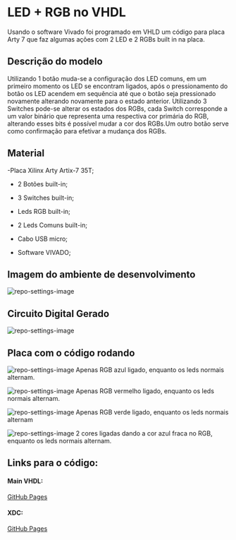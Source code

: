# LED + RGB no VHDL

Usando o software Vivado foi programado em VHLD um código para placa Arty 7 que faz algumas ações com 2 LED e 2 RGBs built in na placa. 

## Descrição do modelo

Utilizando 1 botão muda-se a configuração dos LED comuns, em  um primeiro momento os LED se encontram ligados, após o pressionamento do botão os LED acendem em sequência até que o botão seja pressionado novamente alterando novamente para o estado anterior. Utilizando 3 Switches pode-se alterar os estados dos RGBs, cada Switch corresponde a um valor binário que representa uma respectiva cor primária do RGB, alterando esses bits é possível mudar a cor dos RGBs.Um outro botão serve como confirmação para efetivar a mudança dos RGBs.



## Material
-Placa Xilinx Arty Artix-7 35T;
- 2 Botões built-in;

- 3 Switches built-in;

- Leds RGB built-in;

- 2 Leds Comuns built-in;

- Cabo USB micro;

- Software VIVADO;


## Imagem do ambiente de desenvolvimento
![repo-settings-image](https://github.com/FabLJ/Led_RGB_VHDL/blob/master/images/Vivado.PNG)


## Circuito Digital Gerado
![repo-settings-image](https://github.com/FabLJ/Led_RGB_VHDL/blob/master/images/Schem.PNG)

## Placa com o código rodando


![repo-settings-image](https://github.com/FabLJ/Led_RGB_VHDL/blob/master/images/IMG_20201116_214607844.jpg)
Apenas RGB azul ligado, enquanto os leds normais alternam.

![repo-settings-image](https://github.com/FabLJ/Led_RGB_VHDL/blob/master/images/IMG_20201116_214643995.jpg)
Apenas RGB vermelho ligado, enquanto os leds normais alternam.


![repo-settings-image](https://github.com/FabLJ/Led_RGB_VHDL/blob/master/images/IMG_20201116_214707031.jpg)
Apenas RGB verde ligado, enquanto os leds normais alternam


![repo-settings-image](https://github.com/FabLJ/Led_RGB_VHDL/blob/master/images/IMG_20201116_210423955.jpg)
2 cores ligadas dando a cor azul fraca no RGB, enquanto os leds normais alternam.

## Links para o código:
#### Main VHDL:
[GitHub Pages](https://github.com/FabLJ/Led_RGB_VHDL/blob/master/Projeto/Trabalho_1_MicroII.srcs/sources_1/new/Trabalho_1.vhd)


#### XDC:
[GitHub Pages](https://github.com/FabLJ/Led_RGB_VHDL/blob/master/Projeto/Trabalho_1_MicroII.srcs/constrs_1/new/Trabalho_1.xdc)



